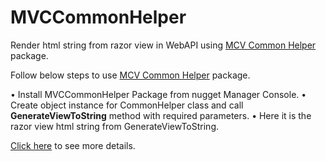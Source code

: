 # MVCCommonHelper
Render html string from razor view in WebAPI using <a href="https://www.nuget.org/packages/MVCCommonHelper/">MCV Common Helper</a> package.

Follow below steps to use <a href="https://www.nuget.org/packages/MVCCommonHelper/">MCV Common Helper</a> package.

•	Install MVCCommonHelper Package from nugget Manager Console.
•	Create object instance for CommonHelper class and call <b>GenerateViewToString</b> method with required parameters.
•	Here it is the razor view html string from GenerateViewToString.

<a href="https://github.com/vamshisonnathi/MVCCommonHelper/wiki">Click here</a> to see more details.
